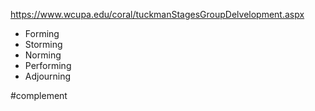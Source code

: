 https://www.wcupa.edu/coral/tuckmanStagesGroupDelvelopment.aspx

- Forming
- Storming
- Norming
- Performing
- Adjourning

#complement 